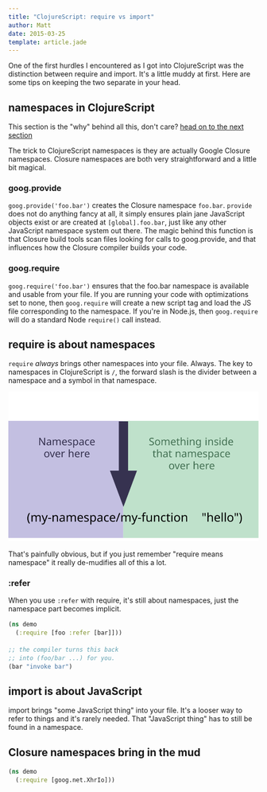```yaml
---
title: "ClojureScript: require vs import"
author: Matt
date: 2015-03-25
template: article.jade
---
```

One of the first hurdles I encountered as I got into ClojureScript was the distinction between require and import. It's a little muddy at first. Here are some tips on keeping the two separate in your head.

<span class="more"></span>

## namespaces in ClojureScript

<div class="callout addendum">
This section is the "why" behind all this, don't care? <a href="#require-is-about-namespaces">head on to the next section</a>
</div>

The trick to ClojureScript namespaces is they are actually Google Closure namespaces. Closure namespaces are both very straightforward and a little bit magical.

### goog.provide
`goog.provide('foo.bar')` creates the Closure namespace `foo.bar`. `provide` does not do anything fancy at all, it simply ensures plain jane JavaScript objects exist or are created at `[global].foo.bar`, just like any other JavaScript namespace system out there. The magic behind this function is that Closure build tools scan files looking for calls to goog.provide, and that influences how the Closure compiler builds your code.

### goog.require

`goog.require('foo.bar')` ensures that the foo.bar namespace is available and usable from your file. If you are running your code with optimizations set to none, then `goog.require` will create a new script tag and load the JS file corresponding to the namespace. If you're in Node.js, then `goog.require` will do a standard Node `require()` call instead.


## require is about namespaces

`require` *always* brings other namespaces into your file. Always. The key to namespaces in ClojureScript is `/`, the forward slash is the divider between a namespace and a symbol in that namespace.

<img src="namespace-slash-function.svg" alt="diagram showing namespace and something in that namespace" />

That's painfully obvious, but if you just remember "require means namespace" it really de-mudifies all of this a lot.

### :refer

When you use `:refer` with require, it's still about namespaces, just the namespace part becomes implicit.

```clojure
(ns demo
  (:require [foo :refer [bar]]))

;; the compiler turns this back
;; into (foo/bar ...) for you.
(bar "invoke bar")
```

## import is about JavaScript

import brings "some JavaScript thing" into your file. It's a looser way to refer to things and it's rarely needed. That "JavaScript thing" has to still be found in a namespace.


## Closure namespaces bring in the mud


```clojure
(ns demo
  (:require [goog.net.XhrIo]))

